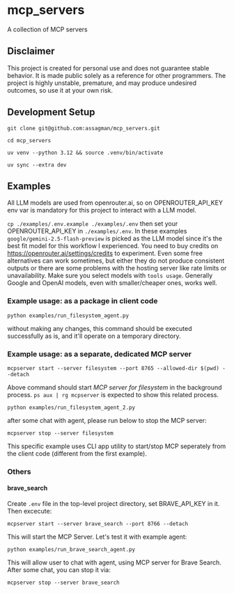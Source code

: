 # mcp_servers
A collection of MCP servers

## Disclaimer

This project is created for personal use and does not guarantee stable behavior. It is made public
solely as a reference for other programmers. The project is highly unstable, premature, and may produce
undesired outcomes, so use it at your own risk.

## Development Setup

`git clone git@github.com:assagman/mcp_servers.git`

`cd mcp_servers`

`uv venv --python 3.12 && source .venv/bin/activate`

`uv sync --extra dev`

## Examples

All LLM models are used from openrouter.ai, so on OPENROUTER_API_KEY
env var is mandatory for this project to interact with a LLM model.

`cp ./examples/.env.example ./examples/.env` then
set your OPENROUTER_API_KEY in `./examples/.env`. In these examples
`google/gemini-2.5-flash-preview` is picked as the LLM model since it's
the best fit model for this workflow I experienced. You need to buy
credits on https://openrouter.ai/settings/credits to experiment. Even
some free alternatives can work sometimes, but either they do not produce consistent
outputs or there are some problems with the hosting server like rate limits or unavailability.
Make sure you select models with `tools usage`. Generally Google and OpenAI models, even
with smaller/cheaper ones, works well.

### Example usage: as a package in client code

`python examples/run_filesystem_agent.py`

without making any changes, this command should be executed successfully as is, and it'll
operate on a temporary directory.

### Example usage: as a separate, dedicated MCP server

`mcpserver start --server filesystem --port 8765 --allowed-dir $(pwd) --detach`

Above command should start _MCP server for filesystem_ in the background process. `ps aux | rg mcpserver`
is expected to show this related process.

`python examples/run_filesystem_agent_2.py`

after some chat with agent, please run below to stop the MCP server:

`mcpserver stop --server filesystem`

This specific example uses CLI app utility to start/stop MCP seperately from the client code
(different from the first example).

### Others

#### brave_search

Create `.env` file in the top-level project directory, set BRAVE_API_KEY in it. Then excecute:

`mcpserver start --server brave_search --port 8766 --detach`

This will start the MCP Server. Let's test it with example agent:

`python examples/run_brave_search_agent.py`

This will allow user to chat with agent, using MCP server for Brave Search. After some chat,
you can stop it via:

`mcpserver stop --server brave_search`
